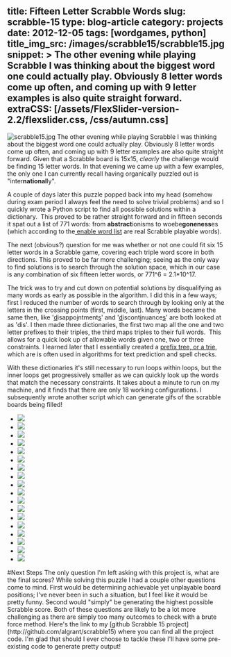title: Fifteen Letter Scrabble Words
slug: scrabble-15
type: blog-article
category: projects
date: 2012-12-05
tags: [wordgames, python]
title_img_src: /images/scrabble15/scrabble15.jpg
snippet: >
    The other evening while playing Scrabble I was thinking about the biggest word one could actually play. Obviously 8 letter words come up often, and coming up with 9 letter examples is also quite straight forward. 
extraCSS: [/assets/FlexSlider-version-2.2/flexslider.css, /css/autumn.css]
---
![scrabble15.jpg](/images/scrabble15/scrabble15.jpg)
The other evening while playing Scrabble I was thinking about the biggest word one could actually play. Obviously 8 letter words come up often, and coming up with 9 letter examples are also quite straight forward. Given that a Scrabble board is 15x15, _clearly_ the challenge would be finding 15 letter words. In that evening we came up with a few examples, the only one I can currently recall having organically puzzled out is "inter<strong>national</strong>ly".

A couple of days later this puzzle popped back into my head (somehow during exam period I always feel the need to solve trivial problems) and so I quickly wrote a Python script to find all possible solutions within a dictionary.  This proved to be rather straight forward and in fifteen seconds it spat out a list of 771 words: from <strong>abstract</strong>ionisms to woebe<strong>goneness</strong>es (which according to the<a href="http://www.puzzlers.org/dokuwiki/doku.php?id=solving:wordlists:about:start"> enable word list</a> are real Scrabble playable words).

The next (obvious?) question for me was whether or not one could fit six 15 letter words in a Scrabble game, covering each triple word score in both directions. This proved to be far more challenging; seeing as the only way to find solutions is to search through the solution space, which in our case is any combination of six fifteen letter words, or 771^6 = 2.1*10^17.

The trick was to try and cut down on potential solutions by disqualifying as many words as early as possible in the algorithm. I did this in a few ways; first I reduced the number of words to search through by looking only at the letters in the crossing points (first, middle, last). Many words became the same then, like '<span style="text-decoration: underline;">d</span>isappo<span style="text-decoration: underline;">i</span>ntment<span style="text-decoration: underline;">s</span>' and '<span style="text-decoration: underline;">d</span>iscont<span style="text-decoration: underline;">i</span>nuance<span style="text-decoration: underline;">s</span>' are both looked at as 'dis'. I then made three dictionaries, the first two map all the one and two letter prefixes to their triples, the third maps triples to their full words.  This allows for a quick look up of allowable words given one, two or three constraints.  I learned later that I essentially created a [prefix tree, or a trie](http://en.wikipedia.org/wiki/Trie), which are is often used in algorithms for text prediction and spell checks.

With these dictionaries it's still necessary to run loops within loops, but the inner loops get progressively smaller as we can quickly look up the words that match the necessary constraints. It takes about a minute to run on my machine, and it finds that there are only 18 working configurations. I subsequently wrote another script which can generate gifs of the scrabble boards being filled! 

<div id="scrabble-gallery">
  <div class="flexslider">
    <ul class="slides">
      <li>
        <img src="/images/scrabble15/winningBoards/board00.gif" />
      </li>
      <li>
        <img src="/images/scrabble15/winningBoards/board01.gif" />
      </li>
      <li>
        <img src="/images/scrabble15/winningBoards/board02.gif" />
      </li>
      <li>
        <img src="/images/scrabble15/winningBoards/board03.gif" />
      </li>
      <li>
        <img src="/images/scrabble15/winningBoards/board04.gif" />
      </li>
      <li>
        <img src="/images/scrabble15/winningBoards/board05.gif" />
      </li>
      <li>
        <img src="/images/scrabble15/winningBoards/board06.gif" />
      </li>
      <li>
        <img src="/images/scrabble15/winningBoards/board07.gif" />
      </li>
      <li>
        <img src="/images/scrabble15/winningBoards/board08.gif" />
      </li>
      <li>
        <img src="/images/scrabble15/winningBoards/board09.gif" />
      </li>
      <li>
        <img src="/images/scrabble15/winningBoards/board10.gif" />
      </li>
      <li>
        <img src="/images/scrabble15/winningBoards/board11.gif" />
      </li>
      <li>
        <img src="/images/scrabble15/winningBoards/board12.gif" />
      </li>
      <li>
        <img src="/images/scrabble15/winningBoards/board13.gif" />
      </li>
      <li>
        <img src="/images/scrabble15/winningBoards/board14.gif" />
      </li>
      <li>
        <img src="/images/scrabble15/winningBoards/board15.gif" />
      </li>
      <li>
        <img src="/images/scrabble15/winningBoards/board16.gif" />
      </li>
      <li>
        <img src="/images/scrabble15/winningBoards/board17.gif" />
      </li>
    </ul>
  </div>

  <!--style>
  .flex-direction-nav .flex-next { right: 0 !important; margin-right: -30px; 
     opacity: 1 !important; }

  .flex-direction-nav .flex-prev { left: 0 !important; opacity: 1 !important; 
     margin-left: -30px; }

  .flexslider { width: 90%; margin: 0 auto; }
  </style--!>
  <script src="/assets/FlexSlider-version-2.2/jquery.flexslider-min.js"></script>
  <script>
      // Can also be used with $(document).ready()
      $(window).load(function() {
        $('.flexslider').flexslider({
          animation: "slide",
          slideshow:false
        });
      });
  </script>
</div>


#Next Steps

The only question I'm left asking with this project is, what are the final scores?

While solving this puzzle I had a couple other questions come to mind. First would be determining achievable yet unplayable board positions; I've never been in such a situation, but I feel like it would be pretty funny. Second would "simply" be generating the highest possible Scrabble score. Both of these questions are likely to be a lot more challenging as there are simply too many outcomes to check with a brute force method.

Here's the link to my [github Scrabble 15 project](http://github.com/algrant/scrabble15) where you can find all the project code.

I'm glad that should I ever choose to tackle these I'll have some pre-existing code to generate pretty output!